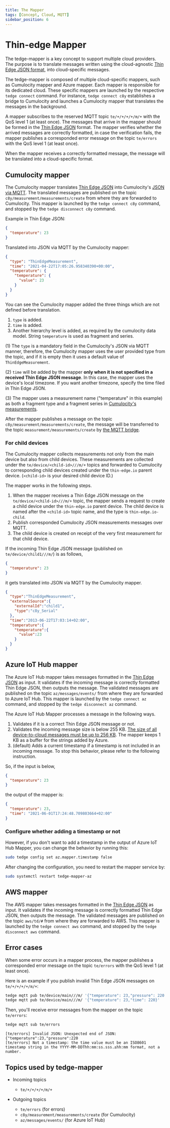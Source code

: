 ```yaml
---
title: The Mapper
tags: [Concept, Cloud, MQTT]
sidebar_position: 6
---
```


# Thin-edge Mapper

The tedge-mapper is a key concept to support multiple cloud providers.
The purpose is to translate
messages written using the cloud-agnostic [Thin Edge JSON format](thin-edge-json.md),
into cloud-specific messages.

The tedge-mapper is composed of multiple cloud-specific mappers, such as Cumulocity mapper and Azure mapper.
Each mapper is responsible for its dedicated cloud.
These specific mappers are launched by the respective `tedge connect` command.
For instance, `tedge connect c8y` establishes a bridge to Cumulocity and launches a Cumulocity mapper
that translates the messages in the background.

A mapper subscribes to the reserved MQTT topic `te/+/+/+/+/m/+` with the QoS level 1 (at least once).
The messages that arrive in the mapper should be formed in the [Thin Edge JSON](thin-edge-json.md) format.
The mapper verifies whether the arrived messages are correctly formatted,
in case the verification fails, the mapper publishes a corresponded error message
on the topic `te/errors` with the QoS level 1 (at least once).

When the mapper receives a correctly formatted message,
the message will be translated into a cloud-specific format.

## Cumulocity mapper

The Cumulocity mapper translates [Thin Edge JSON](thin-edge-json.md) into Cumulocity's [JSON via MQTT](https://cumulocity.com/guides/device-sdk/mqtt/#json).
The translated messages are published on the topic `c8y/measurement/measurements/create` from where they are forwarded to Cumulocity.
This mapper is launched by the `tedge connect c8y` command, and stopped by the `tedge disconnect c8y` command.

Example in Thin Edge JSON:

```json
{
  "temperature": 23
}
```

Translated into JSON via MQTT by the Cumulocity mapper:

```json
{
  "type": "ThinEdgeMeasurement",
  "time": "2021-04-22T17:05:26.958340390+00:00",
  "temperature": {
    "temperature": {
      "value": 23
    }
  }
}
```

You can see the Cumulocity mapper added the three things which are not defined before translation.

1. `type` is added.
2. `time` is added.
3. Another hierarchy level is added, as required by the cumulocity data model.
String `temperature` is used as fragment and series.

(1) The `type` is a mandatory field in the Cumulocity's JSON via MQTT manner,
therefore, the Cumulocity mapper uses the user provided type from the topic, and if it is empty then it uses a default value of `ThinEdgeMeasurement`.

(2) `time` will be added by the mapper **only when it is not specified in a received Thin Edge JSON message**.
In this case, the mapper uses the device's local timezone. If you want another timezone, specify the time filed in Thin Edge JSON.

(3) The mapper uses a measurement name ("temperature" in this example)
as both a fragment type and a fragment series in [Cumulocity's measurements](https://cumulocity.com/guides/reference/measurements/#examples).

After the mapper publishes a message on the topic `c8y/measurement/measurements/create`,
the message will be transferred to the topic `measurement/measurements/create` by [the MQTT bridge](../references/mqtt-topics.md).

### For child devices

The Cumulocity mapper collects measurements not only from the main device but also from child devices.
These measurements are collected under the `te/device/<child-id>///m/+` topics and forwarded to Cumulocity to corresponding child devices created under the `thin-edge.io` parent device.
(`<child-id>` is your desired child device ID.)

The mapper works in the following steps.

1. When the mapper receives a Thin Edge JSON message on the `te/device/<child-id>///m/+` topic,
   the mapper sends a request to create a child device under the `thin-edge.io` parent device.
   The child device is named after the `<child-id>` topic name, and the type is `thin-edge.io-child`.
2. Publish corresponded Cumulocity JSON measurements messages over MQTT.
3. The child device is created on receipt of the very first measurement for that child device.

If the incoming Thin Edge JSON message (published on `te/device/child1///m/`) is as follows,

```json
{
  "temperature": 23
}
```

it gets translated into JSON via MQTT by the Cumulocity mapper.

```json
{
  "type":"ThinEdgeMeasurement",
  "externalSource":{
    "externalId":"child1",
    "type":"c8y_Serial"
  },
  "time":"2013-06-22T17:03:14+02:00",
  "temperature":{
    "temperature":{
      "value":23
    }
  }
}
```

## Azure IoT Hub mapper

The Azure IoT Hub mapper takes messages formatted in the [Thin Edge JSON](thin-edge-json.md) as input.
It validates if the incoming message is correctly formatted Thin Edge JSON, then outputs the message.
The validated messages are published on the topic `az/messages/events/` from where they are forwarded to Azure IoT Hub.
This mapper is launched by the `tedge connect az` command, and stopped by the `tedge disconnect az` command.

The Azure IoT Hub Mapper processes a message in the following ways.

1. Validates if it is a correct Thin Edge JSON message or not.
2. Validates the incoming message size is below 255 KB.
[The size of all device-to-cloud messages must be up to 256 KB](https://docs.microsoft.com/en-us/azure/iot-hub/iot-hub-devguide-d2c-guidance).
The mapper keeps 1 KB as a buffer for the strings added by Azure.
3. (default) Adds a current timestamp if a timestamp is not included in an incoming message. To stop this behavior, please refer to the following instruction.

So, if the input is below,

```json
{
  "temperature": 23
}
```

the output of the mapper is:

```json title="Transformed message"
{
  "temperature": 23,
  "time": "2021-06-01T17:24:48.709803664+02:00"
}
```

### Configure whether adding a timestamp or not

However, if you don't want to add a timestamp in the output of Azure IoT Hub Mapper, you can change the behavior by running this:

```sh
sudo tedge config set az.mapper.timestamp false 
```

After changing the configuration, you need to restart the mapper service by:

```sh
sudo systemctl restart tedge-mapper-az
```

## AWS mapper

The AWS mapper takes messages formatted in the [Thin Edge JSON](thin-edge-json.md) as input.
It validates if the incoming message is correctly formatted Thin Edge JSON, then outputs the message.
The validated messages are published on the topic `aws/td/#` from where they are forwarded to AWS.
This mapper is launched by the `tedge connect aws` command, and stopped by the `tedge disconnect aws` command.

## Error cases

When some error occurs in a mapper process, the mapper publishes a corresponded error message
on the topic `te/errors` with the QoS level 1 (at least once).

Here is an example if you publish invalid Thin Edge JSON messages on `te/+/+/+/+/m/+`:

```sh
tedge mqtt pub te/device/main///m/ '{"temperature": 23,"pressure": 220'
tedge mqtt pub te/device/main///m/ '{"temperature": 23,"time": 220}'
```

Then, you'll receive error messages from the mapper on the topic `te/errors`:

```sh te2mqtt
tedge mqtt sub te/errors
```

```log title="Output"
[te/errors] Invalid JSON: Unexpected end of JSON: {"temperature":23,"pressure":220
[te/errors] Not a timestamp: the time value must be an ISO8601 timestamp string in the YYYY-MM-DDThh:mm:ss.sss.±hh:mm format, not a number.
```

## Topics used by tedge-mapper

- Incoming topics
  - `te/+/+/+/+/m/+`

- Outgoing topics
  - `te/errors` (for errors)
  - `c8y/measurement/measurements/create` (for Cumulocity)
  - `az/messages/events/` (for Azure IoT Hub)
